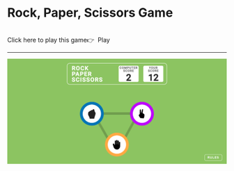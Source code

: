 ﻿# Rock, Paper, Scissors Game

<br>
Click here to play this game👉&nbsp&nbsp<a href="https://SrikanthGmmadi.github.io/rock-paper-scissors/" style="text-decoration:none;">Play</a>

<hr>

![screenshot](./Images/Rock-Paper-Scissors.png)

